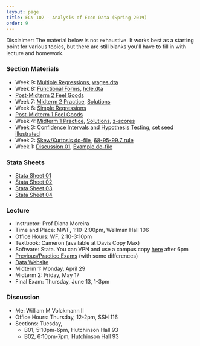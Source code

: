 ```yaml
---
layout: page
title: ECN 102 - Analysis of Econ Data (Spring 2019)
order: 9
---
```


Disclaimer: The material below is not exhaustive. It works best as a starting
point for various topics, but there are still blanks you'll have to fill in with
lecture and homework.

### Section Materials
* Week 9: [Multiple Regressions](09-multipleregression.pdf), [wages.dta](wages.dta)
* Week 8: [Functional Forms](discussion08.pdf), [hcle.dta](hcle.dta)
* [Post-Midterm 2 Feel Goods](https://youtu.be/-GgvLVqoIk4)
* Week 7: [Midterm 2 Practice](discussion07.pdf), [Solutions](discussion07_answers.pdf)
* Week 6: [Simple Regressions](simpleregressions.pdf)
* [Post-Midterm 1 Feel Goods](https://youtu.be/nMNLrQW7_pU)
* Week 4: [Midterm 1 Practice](discussion04.pdf), [Solutions](discussion04_answers.pdf), [z-scores](https://www.statisticshowto.datasciencecentral.com/probability-and-statistics/z-score/)
* Week 3: [Confidence Intervals and Hypothesis Testing](CI_htest_pvalue.pdf), [set seed illustrated](setseed.do)
* Week 2: [Skew/Kurtosis do-file](dofile02.do), [68-95-99.7 rule](68-95-997.jpg)
* Week 1: [Discussion 01](discussion01.pdf), [Example do-file](dofile01.do)


### Stata Sheets
* [Stata Sheet 01](stata01.pdf)
* [Stata Sheet 02](stata02.pdf)
* [Stata Sheet 03](stata03.pdf)
* [Stata Sheet 04](stata04.pdf)


### Lecture
* Instructor: Prof Diana Moreira
* Time and Place: MWF, 1:10-2:00pm, Wellman Hall 106
* Office Hours: WF, 2:10-3:10pm
* Textbook: Cameron (available at Davis Copy Max)
* Software: Stata. You can VPN and use a campus copy [here](https://virtuallab.ucdavis.edu/) after 6pm
* [Previous/Practice Exams](http://cameron.econ.ucdavis.edu/e102/supp102.html) (with some differences)
* [Data Website](http://cameron.econ.ucdavis.edu/ECN102SPRING/AED_DATA.html)
* Midterm 1: Monday, April 29
* Midterm 2: Friday, May 17
* Final Exam: Thursday, June 13, 1-3pm


### Discussion
* Me: William M Volckmann II
* Office Hours: Thursday, 12-2pm, SSH 116
* Sections: Tuesday,
  * B01, 5:10pm-6pm, Hutchinson Hall 93
  * B02, 6:10pm-7pm, Hutchinson Hall 93
